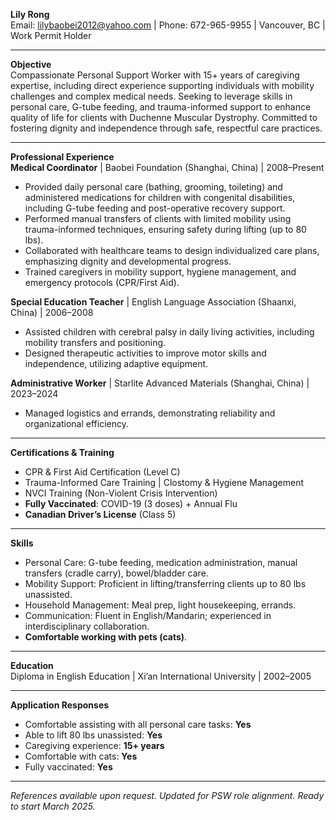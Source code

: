 **Lily Rong**  
Email: lilybaobei2012@yahoo.com | Phone: 672-965-9955 | Vancouver, BC | Work Permit Holder  

---  

**Objective**  
Compassionate Personal Support Worker with 15+ years of caregiving expertise, including direct experience supporting individuals with mobility challenges and complex medical needs. Seeking to leverage skills in personal care, G-tube feeding, and trauma-informed support to enhance quality of life for clients with Duchenne Muscular Dystrophy. Committed to fostering dignity and independence through safe, respectful care practices.  

---  

**Professional Experience**  
**Medical Coordinator** | Baobei Foundation (Shanghai, China) | 2008–Present  
- Provided daily personal care (bathing, grooming, toileting) and administered medications for children with congenital disabilities, including G-tube feeding and post-operative recovery support.  
- Performed manual transfers of clients with limited mobility using trauma-informed techniques, ensuring safety during lifting (up to 80 lbs).  
- Collaborated with healthcare teams to design individualized care plans, emphasizing dignity and developmental progress.  
- Trained caregivers in mobility support, hygiene management, and emergency protocols (CPR/First Aid).  

**Special Education Teacher** | English Language Association (Shaanxi, China) | 2006–2008  
- Assisted children with cerebral palsy in daily living activities, including mobility transfers and positioning.  
- Designed therapeutic activities to improve motor skills and independence, utilizing adaptive equipment.  

**Administrative Worker** | Starlite Advanced Materials (Shanghai, China) | 2023–2024  
- Managed logistics and errands, demonstrating reliability and organizational efficiency.  

---  

**Certifications & Training**  
- CPR & First Aid Certification (Level C)  
- Trauma-Informed Care Training | Clostomy & Hygiene Management  
- NVCI Training (Non-Violent Crisis Intervention)  
- **Fully Vaccinated**: COVID-19 (3 doses) + Annual Flu  
- **Canadian Driver’s License** (Class 5)  

---  

**Skills**  
- Personal Care: G-tube feeding, medication administration, manual transfers (cradle carry), bowel/bladder care.  
- Mobility Support: Proficient in lifting/transferring clients up to 80 lbs unassisted.  
- Household Management: Meal prep, light housekeeping, errands.  
- Communication: Fluent in English/Mandarin; experienced in interdisciplinary collaboration.  
- **Comfortable working with pets (cats)**.  

---  

**Education**  
Diploma in English Education | Xi’an International University | 2002–2005  

---  

**Application Responses**  
- Comfortable assisting with all personal care tasks: **Yes**  
- Able to lift 80 lbs unassisted: **Yes**  
- Caregiving experience: **15+ years**  
- Comfortable with cats: **Yes**  
- Fully vaccinated: **Yes**  

---  
*References available upon request. Updated for PSW role alignment. Ready to start March 2025.*